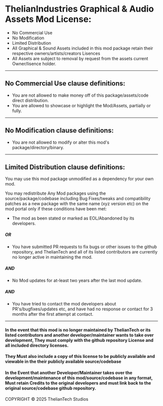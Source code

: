 # ThelianIndustries Graphical & Audio Assets Mod License:
- No Commercial Use
- No Modification 
- Limited Distribution
- All Graphical & Sound Assets included in this mod package retain their respective owners/artists/creators Lisences
- All Assets are subject to removal by request from the assets current Owner/lisence holder. 

---
## No Commercial Use clause definitions:
- You are not allowed to make money off of this package/assets/code direct distribution. 
- You are allowed to showcase or highlight the Mod/Assets, partially or fully. 
---
## No Modification clause definitions:
- You are not allowed to modify or alter this mod's package/directory/binary.
---
## Limited Distribution clause definitions: 
 You may use this mod package unmodified as a dependency for your own mod.

 You may redistribute Any Mod packages using the source/package/codebase including Bug Fixes/tweaks and compatibility patches as a new package with the same name (xyz version etc) on the mod portal only if these conditions have been met: 
 - The mod as been stated or marked as EOL/Abandoned by its developers.
##### OR
- You have submitted PR requests to fix bugs or other issues to the github repository, and ThelianTech and all of its listed contributors are currently no longer active in maintaining the mod.
##### AND
- No Mod updates for at-least two years after the last mod update.
##### AND
- You have tried to contact the mod developers about PR's/bugfixes/updates etc, and have had no response or contact for 3 months after the first attempt at contact.
---


#### In the event that this mod is no longer maintained by ThelianTech or its listed contributors and another developer/maintainer wants to take over development, They must comply with the github repository License and all included directory licenses.

#### They Must also include a copy of this license to be publicly available and viewable in the their publicly available source/codebase  

#### In the Event that another Developer/Maintainer takes over the development/maintenance of this mod/source/codebase in any format, Must retain Credits to the original developers and must link back to the original source/codebase github repository.

COPYRIGHT © 2025 ThelianTech Studios
